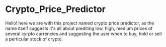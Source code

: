 # Crypto_Price_Predictor 
Hello! here we are with this project named crypto price predictor, as the name itself suggests it's all about prediting low, high, medium prices of several cyrpto currencies and suggesting the user when to buy, hold or sell a perticular stock of crypto.
